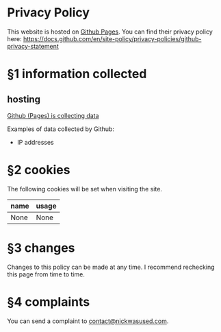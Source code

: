 # Privacy Policy

This website is hosted on [Github Pages](hhttps://pages.github.com/). You can find their privacy policy here: <https://docs.github.com/en/site-policy/privacy-policies/github-privacy-statement>

# §1 information collected

## hosting

[Github (Pages) is collecting data](https://docs.github.com/en/pages/getting-started-with-github-pages/about-github-pages#data-collection)

Examples of data collected by Github:
- IP addresses


# §2 cookies

The following cookies will be set when visiting the site.

| name | usage
| -- | -- 
| None | None

# §3 changes

Changes to this policy can be made at any time. I recommend rechecking this page from time to time.

# §4 complaints

You can send a complaint to contact@nickwasused.com.

